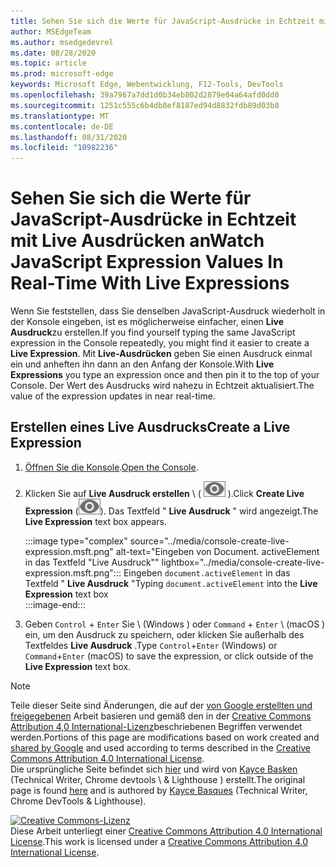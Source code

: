 ```yaml
---
title: Sehen Sie sich die Werte für JavaScript-Ausdrücke in Echtzeit mit Live Ausdrücken an
author: MSEdgeTeam
ms.author: msedgedevrel
ms.date: 08/28/2020
ms.topic: article
ms.prod: microsoft-edge
keywords: Microsoft Edge, Webentwicklung, F12-Tools, DevTools
ms.openlocfilehash: 39a7967a7dd1d0b34eb802d2879e04a64afd0dd0
ms.sourcegitcommit: 1251c555c6b4db8ef8187ed94d8832fdb89d03b8
ms.translationtype: MT
ms.contentlocale: de-DE
ms.lasthandoff: 08/31/2020
ms.locfileid: "10982236"
---
```

<!-- Copyright Kayce Basques 

   Licensed under the Apache License, Version 2.0 (the "License");
   you may not use this file except in compliance with the License.
   You may obtain a copy of the License at

       https://www.apache.org/licenses/LICENSE-2.0

   Unless required by applicable law or agreed to in writing, software
   distributed under the License is distributed on an "AS IS" BASIS,
   WITHOUT WARRANTIES OR CONDITIONS OF ANY KIND, either express or implied.
   See the License for the specific language governing permissions and
   limitations under the License.  -->





# <span data-ttu-id="5c286-103">Sehen Sie sich die Werte für JavaScript-Ausdrücke in Echtzeit mit Live Ausdrücken an</span><span class="sxs-lookup"><span data-stu-id="5c286-103">Watch JavaScript Expression Values In Real-Time With Live Expressions</span></span>   

  

<span data-ttu-id="5c286-104">Wenn Sie feststellen, dass Sie denselben JavaScript-Ausdruck wiederholt in der Konsole eingeben, ist es möglicherweise einfacher, einen **Live Ausdruck**zu erstellen.</span><span class="sxs-lookup"><span data-stu-id="5c286-104">If you find yourself typing the same JavaScript expression in the Console repeatedly, you might find it easier to create a **Live Expression**.</span></span>  <span data-ttu-id="5c286-105">Mit **Live-Ausdrücken** geben Sie einen Ausdruck einmal ein und anheften ihn dann an den Anfang der Konsole.</span><span class="sxs-lookup"><span data-stu-id="5c286-105">With **Live Expressions** you type an expression once and then pin it to the top of your Console.</span></span>  <span data-ttu-id="5c286-106">Der Wert des Ausdrucks wird nahezu in Echtzeit aktualisiert.</span><span class="sxs-lookup"><span data-stu-id="5c286-106">The value of the expression updates in near real-time.</span></span>  

## <span data-ttu-id="5c286-107">Erstellen eines Live Ausdrucks</span><span class="sxs-lookup"><span data-stu-id="5c286-107">Create a Live Expression</span></span>   

1.  <span data-ttu-id="5c286-108">[Öffnen Sie die Konsole][DevToolsConsoleReferenceOpenConsole].</span><span class="sxs-lookup"><span data-stu-id="5c286-108">[Open the Console][DevToolsConsoleReferenceOpenConsole].</span></span>  
1.  <span data-ttu-id="5c286-109">Klicken Sie auf **Live Ausdruck erstellen** \ ( ![ Live Ausdruck erstellen ][ImageCreateLiveExpressionIcon] \).</span><span class="sxs-lookup"><span data-stu-id="5c286-109">Click **Create Live Expression** \(![Create Live Expression][ImageCreateLiveExpressionIcon]\).</span></span>  <span data-ttu-id="5c286-110">Das Textfeld " **Live Ausdruck** " wird angezeigt.</span><span class="sxs-lookup"><span data-stu-id="5c286-110">The **Live Expression** text box appears.</span></span>  
    
    :::image type="complex" source="../media/console-create-live-expression.msft.png" alt-text="Eingeben von Document. activeElement in das Textfeld "Live Ausdruck"" lightbox="../media/console-create-live-expression.msft.png":::
       <span data-ttu-id="5c286-112">Eingeben `document.activeElement` in das Textfeld " **Live Ausdruck** "</span><span class="sxs-lookup"><span data-stu-id="5c286-112">Typing `document.activeElement` into the **Live Expression** text box</span></span>  
    :::image-end:::  
    
1.  <span data-ttu-id="5c286-113">Geben `Control` + `Enter` Sie \ (Windows \) oder `Command` + `Enter` \ (macOS \) ein, um den Ausdruck zu speichern, oder klicken Sie außerhalb des Textfeldes **Live Ausdruck** .</span><span class="sxs-lookup"><span data-stu-id="5c286-113">Type `Control`+`Enter` \(Windows\) or `Command`+`Enter` \(macOS\) to save the expression, or click outside of the **Live Expression** text box.</span></span>  

<!--todo: add reference open console (open the console) section when available  -->  

 



<!-- image links -->  

[ImageCreateLiveExpressionIcon]: ../media/create-live-expression-icon.msft.png  

<!-- links -->  

[DevToolsConsoleReferenceOpenConsole]: ./reference.md#open-the-console "Console-Console-Referenz öffnen | Microsoft docs"  

> [!NOTE]
> <span data-ttu-id="5c286-115">Teile dieser Seite sind Änderungen, die auf der [von Google erstellten und freigegebenen][GoogleSitePolicies] Arbeit basieren und gemäß den in der [Creative Commons Attribution 4,0 International-Lizenz][CCA4IL]beschriebenen Begriffen verwendet werden.</span><span class="sxs-lookup"><span data-stu-id="5c286-115">Portions of this page are modifications based on work created and [shared by Google][GoogleSitePolicies] and used according to terms described in the [Creative Commons Attribution 4.0 International License][CCA4IL].</span></span>  
> <span data-ttu-id="5c286-116">Die ursprüngliche Seite befindet sich [hier](https://developers.google.com/web/tools/chrome-devtools/console/live-expressions) und wird von [Kayce Basken][KayceBasques] (Technical Writer, Chrome devtools \ & Lighthouse \) erstellt.</span><span class="sxs-lookup"><span data-stu-id="5c286-116">The original page is found [here](https://developers.google.com/web/tools/chrome-devtools/console/live-expressions) and is authored by [Kayce Basques][KayceBasques] \(Technical Writer, Chrome DevTools \& Lighthouse\).</span></span>  

[![Creative Commons-Lizenz][CCby4Image]][CCA4IL]  
<span data-ttu-id="5c286-118">Diese Arbeit unterliegt einer [Creative Commons Attribution 4.0 International License][CCA4IL].</span><span class="sxs-lookup"><span data-stu-id="5c286-118">This work is licensed under a [Creative Commons Attribution 4.0 International License][CCA4IL].</span></span>  

[CCA4IL]: https://creativecommons.org/licenses/by/4.0  
[CCby4Image]: https://i.creativecommons.org/l/by/4.0/88x31.png  
[GoogleSitePolicies]: https://developers.google.com/terms/site-policies  
[KayceBasques]: https://developers.google.com/web/resources/contributors/kaycebasques  
